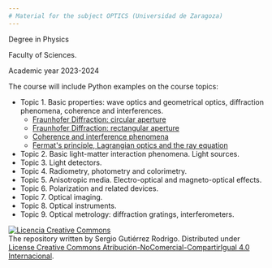```yaml
---
# Material for the subject OPTICS (Universidad de Zaragoza)
---
```

Degree in Physics

Faculty of Sciences.

Academic year 2023-2024

The course will include Python examples on the course topics:

+ Topic 1. Basic properties: wave optics and geometrical optics, diffraction phenomena, coherence and interferences.  
  - [Fraunhofer Diffraction: circular aperture](https://nbviewer.jupyter.org/github/IrisFDTD/OPTICS-UNIZAR/blob/main/Topic_1/chapter1_diffraction_circular_aperture.ipynb)
  - [Fraunhofer Diffraction: rectangular aperture](https://nbviewer.jupyter.org/github/IrisFDTD/OPTICS-UNIZAR/blob/main/Topic_1/chapter1_diffraction_rectangular_aperture.ipynb)
  - [Coherence and interference phenomena](https://nbviewer.jupyter.org/github/IrisFDTD/OPTICS-UNIZAR/blob/main/Topic_1/chapter1_coherence_and_interferences.ipynb)
  - [Fermat's principle, Lagrangian optics and the ray equation](https://nbviewer.jupyter.org/github/IrisFDTD/OPTICS-UNIZAR/blob/main/Topic_1/chapter1_path_of_light.ipynb)
+ Topic 2. Basic light-matter interaction phenomena. Light sources.
+ Topic 3. Light detectors.
+ Topic 4. Radiometry, photometry and colorimetry.
+ Topic 5. Anisotropic media. Electro-optical and magneto-optical effects.
+ Topic 6. Polarization and related devices.
+ Topic 7. Optical imaging.
+ Topic 8. Optical instruments.
+ Topic 9. Optical metrology: diffraction gratings, interferometers.

<a rel="license" href="http://creativecommons.org/licenses/by-nc-sa/4.0/"><img alt="Licencia Creative Commons" style="border-width:0" src="https://i.creativecommons.org/l/by-nc-sa/4.0/88x31.png" /></a><br /><span xmlns:dct="http://purl.org/dc/terms/" property="dct:title"></span> The repository written by <span xmlns:cc="http://creativecommons.org/ns#" property="cc:attributionName">Sergio Gutiérrez Rodrigo</span>. Distributed under  <a rel="license" href="http://creativecommons.org/licenses/by-nc-sa/4.0/">License Creative Commons Atribución-NoComercial-CompartirIgual 4.0 Internacional</a>.
